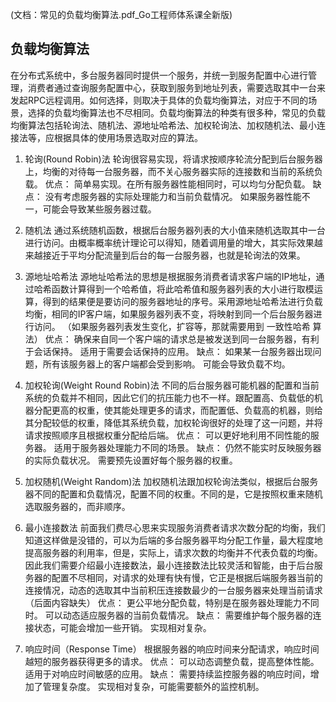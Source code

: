 (文档：常见的负载均衡算法.pdf_Go工程师体系课全新版)

## 负载均衡算法

在分布式系统中，多台服务器同时提供一个服务，并统一到服务配置中心进行管理，消费者通过查询服务配置中心，获取到服务到地址列表，需要选取其中一台来发起RPC远程调用。如何选择，则取决于具体的负载均衡算法，对应于不同的场景，选择的负载均衡算法也不尽相同。负载均衡算法的种类有很多种，常见的负载均衡算法包括轮询法、随机法、源地址哈希法、加权轮询法、加权随机法、最小连接法等，应根据具体的使用场景选取对应的算法。


1. 轮询(Round Robin)法
轮询很容易实现，将请求按顺序轮流分配到后台服务器上，均衡的对待每一台服务器，而不关心服务器实际的连接数和当前的系统负载。
优点：
    简单易实现。在所有服务器性能相同时，可以均匀分配负载。
缺点：
    没有考虑服务器的实际处理能力和当前负载情况。
    如果服务器性能不一，可能会导致某些服务器过载。


2. 随机法
通过系统随机函数，根据后台服务器列表的大小值来随机选取其中一台进行访问。由概率概率统计理论可以得知，随着调用量的增大，其实际效果越来越接近于平均分配流量到后台的每一台服务器，也就是轮询法的效果。


3. 源地址哈希法
源地址哈希法的思想是根据服务消费者请求客户端的IP地址，通过哈希函数计算得到一个哈希值，将此哈希值和服务器列表的大小进行取模运算，得到的结果便是要访问的服务器地址的序号。采用源地址哈希法进行负载均衡，相同的IP客户端，如果服务器列表不变，将映射到同一个后台服务器进行访问。
（如果服务器列表发生变化，扩容等，那就需要用到 一致性哈希 算法）
优点：
    确保来自同一个客户端的请求总是被发送到同一台服务器，有利于会话保持。
    适用于需要会话保持的应用。
缺点：
    如果某一台服务器出现问题，所有该服务器上的客户端都会受到影响。
    可能会导致负载不均。


4. 加权轮询(Weight Round Robin)法
不同的后台服务器可能机器的配置和当前系统的负载并不相同，因此它们的抗压能力也不一样。跟配置高、负载低的机器分配更高的权重，使其能处理更多的请求，而配置低、负载高的机器，则给其分配较低的权重，降低其系统负载，加权轮询很好的处理了这一问题，并将请求按照顺序且根据权重分配给后端。
优点：
    可以更好地利用不同性能的服务器。
    适用于服务器处理能力不同的场景。
缺点：
    仍然不能实时反映服务器的实际负载状况。
    需要预先设置好每个服务器的权重。


5. 加权随机(Weight Random)法
加权随机法跟加权轮询法类似，根据后台服务器不同的配置和负载情况，配置不同的权重。不同的是，它是按照权重来随机选取服务器的，而非顺序。


6. 最小连接数法
前面我们费尽心思来实现服务消费者请求次数分配的均衡，我们知道这样做是没错的，可以为后端的多台服务器平均分配工作量，最大程度地提高服务器的利用率，但是，实际上，请求次数的均衡并不代表负载的均衡。因此我们需要介绍最小连接数法，最小连接数法比较灵活和智能，由于后台服务器的配置不尽相同，对请求的处理有快有慢，它正是根据后端服务器当前的连接情况，动态的选取其中当前积压连接数最少的一台服务器来处理当前请求 （后面内容缺失）
优点：
    更公平地分配负载，特别是在服务器处理能力不同时。
    可以动态适应服务器的当前负载情况。
缺点：
    需要维护每个服务器的连接状态，可能会增加一些开销。
    实现相对复杂。


7. 响应时间（Response Time）
根据服务器的响应时间来分配请求，响应时间越短的服务器获得更多的请求。
优点：
    可以动态调整负载，提高整体性能。
    适用于对响应时间敏感的应用。
缺点：
    需要持续监控服务器的响应时间，增加了管理复杂度。
    实现相对复杂，可能需要额外的监控机制。